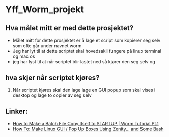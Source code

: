 # Yff_Worm_projekt
## Hva målet mitt er med dette prosjektet? 
* Målet mitt for dette prosjektet er å lage et script som kopierer seg selv som ofte går under navnet worm
* Jeg har lyt til at dette scriptet skal hovedsakli fungere på linux terminal og mac os
* jeg har lyst til at når scriptet blir lastet ned så kjører den seg selv og
## hva skjer når scriptet kjøres?
1. Når scriptet kjøres skal den lage lage en GUI popup som skal vises i desktop og lage to copier av seg selv



## Linker:
* [How to Make a Batch File Copy Itself to STARTUP | Worm Tutorial Pt.1](https://youtu.be/stNJfwfwMJk?si=pEf5B6ODmQT83qnp)
* [How To: Make Linux GUI / Pop Up Boxes Using Zenity... and Some Bash](https://youtu.be/Viz0t5AWYt4?si=Gwa-wJFXBkmsH6Fv)
